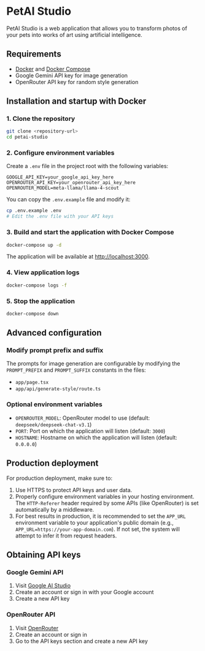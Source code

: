 # PetAI Studio

PetAI Studio is a web application that allows you to transform photos of your pets into works of art using artificial intelligence.

## Requirements

- [Docker](https://www.docker.com/get-started) and [Docker Compose](https://docs.docker.com/compose/install/)
- Google Gemini API key for image generation
- OpenRouter API key for random style generation

## Installation and startup with Docker

### 1. Clone the repository

```bash
git clone <repository-url>
cd petai-studio
```

### 2. Configure environment variables

Create a `.env` file in the project root with the following variables:

```
GOOGLE_API_KEY=your_google_api_key_here
OPENROUTER_API_KEY=your_openrouter_api_key_here
OPENROUTER_MODEL=meta-llama/llama-4-scout
```

You can copy the `.env.example` file and modify it:

```bash
cp .env.example .env
# Edit the .env file with your API keys
```

### 3. Build and start the application with Docker Compose

```bash
docker-compose up -d
```

The application will be available at [http://localhost:3000](http://localhost:3000).

### 4. View application logs

```bash
docker-compose logs -f
```

### 5. Stop the application

```bash
docker-compose down
```

## Advanced configuration

### Modify prompt prefix and suffix

The prompts for image generation are configurable by modifying the `PROMPT_PREFIX` and `PROMPT_SUFFIX` constants in the files:

- `app/page.tsx`
- `app/api/generate-style/route.ts`

### Optional environment variables

- `OPENROUTER_MODEL`: OpenRouter model to use (default: `deepseek/deepseek-chat-v3.1`)
- `PORT`: Port on which the application will listen (default: `3000`)
- `HOSTNAME`: Hostname on which the application will listen (default: `0.0.0.0`)

## Production deployment

For production deployment, make sure to:

1. Use HTTPS to protect API keys and user data.
2. Properly configure environment variables in your hosting environment. The `HTTP-Referer` header required by some APIs (like OpenRouter) is set automatically by a middleware.
3. For best results in production, it is recommended to set the `APP_URL` environment variable to your application's public domain (e.g., `APP_URL=https://your-app-domain.com`). If not set, the system will attempt to infer it from request headers.

## Obtaining API keys

### Google Gemini API

1. Visit [Google AI Studio](https://makersuite.google.com/app/apikey)
2. Create an account or sign in with your Google account
3. Create a new API key

### OpenRouter API

1. Visit [OpenRouter](https://openrouter.ai/)
2. Create an account or sign in
3. Go to the API keys section and create a new API key
